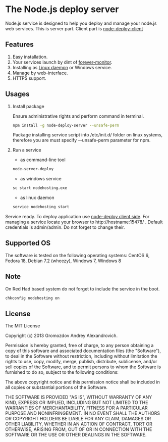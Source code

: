 The Node.js deploy server
=========================
Node.js service is designed to help you deploy and manage your node.js web services. 
This is server part. Client part is [node-deploy-client](https://github.com/AndyGrom/node-deploy-client)

Features
--------
1. Easy installation.
2. Your services launch by dint of [forever-monitor](https://github.com/nodejitsu/forever-monitor).
3. Installing as [Linux daemon](#supported-os "see supported os") or Windows service.
4. Manage by web-interface.
5. HTTPS support.

Usages
------------
1. Install package

   Ensure administrative rights and perform command in terminal.

	```bash
	npm install -g node-deploy-server --unsafe-perm
	```
	Package installing service script into /etc/init.d/ folder on linux systems, therefore you are must specify
	--unsafe-perm parameter for npm.

2. Run a service

    * as command-line tool
	```bash
	node-server-deploy
	```

	* as windows service
	```bash
	sc start nodehosting.exe
	```

	* as linux daemon
	```bash
	service nodehosting start
	```

Service ready. To deploy application use [node-deploy client side](https://github.com/AndyGrom/node-deploy-client).
For managing a service locate your browser to http://hostname:15478/ .
Default credentials is admin/admin. Do not forget to change their.

Supported OS
------------
The software is tested on the following operating systems: CentOS 6, Fedora 18, Debian 7.2 (wheezy), Windows 7, Windows 8

Note
----
On Red Had based system do not forget to include the service in the boot.

```bash
chkconfig nodehosting on
```

License
-------
The MIT License

Copyright (c) 2013 Gromozdov Andrey Alexandrovich.

Permission is hereby granted, free of charge, to any person obtaining a copy
of this software and associated documentation files (the "Software"), to deal
in the Software without restriction, including without limitation the rights
to use, copy, modify, merge, publish, distribute, sublicense, and/or sell
copies of the Software, and to permit persons to whom the Software is
furnished to do so, subject to the following conditions:

The above copyright notice and this permission notice shall be included in
all copies or substantial portions of the Software.

THE SOFTWARE IS PROVIDED "AS IS", WITHOUT WARRANTY OF ANY KIND, EXPRESS OR
IMPLIED, INCLUDING BUT NOT LIMITED TO THE WARRANTIES OF MERCHANTABILITY,
FITNESS FOR A PARTICULAR PURPOSE AND NONINFRINGEMENT. IN NO EVENT SHALL THE
AUTHORS OR COPYRIGHT HOLDERS BE LIABLE FOR ANY CLAIM, DAMAGES OR OTHER
LIABILITY, WHETHER IN AN ACTION OF CONTRACT, TORT OR OTHERWISE, ARISING FROM,
OUT OF OR IN CONNECTION WITH THE SOFTWARE OR THE USE OR OTHER DEALINGS IN
THE SOFTWARE.